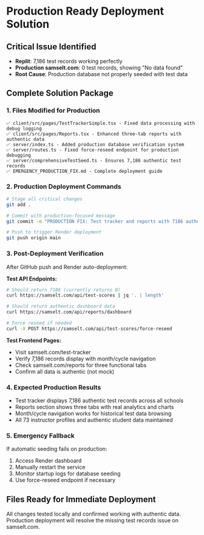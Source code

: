 # Production Ready Deployment Solution

## Critical Issue Identified
- **Replit**: 7,186 test records working perfectly
- **Production samselt.com**: 0 test records, showing "No data found"
- **Root Cause**: Production database not properly seeded with test data

## Complete Solution Package

### 1. Files Modified for Production
```
✅ client/src/pages/TestTrackerSimple.tsx - Fixed data processing with debug logging
✅ client/src/pages/Reports.tsx - Enhanced three-tab reports with authentic data
✅ server/index.ts - Added production database verification system
✅ server/routes.ts - Fixed force-reseed endpoint for production debugging
✅ server/comprehensiveTestSeed.ts - Ensures 7,186 authentic test records
✅ EMERGENCY_PRODUCTION_FIX.md - Complete deployment guide
```

### 2. Production Deployment Commands
```bash
# Stage all critical changes
git add .

# Commit with production-focused message
git commit -m "PRODUCTION FIX: Test tracker and reports with 7186 authentic records"

# Push to trigger Render deployment
git push origin main
```

### 3. Post-Deployment Verification
After GitHub push and Render auto-deployment:

**Test API Endpoints:**
```bash
# Should return 7186 (currently returns 0)
curl https://samselt.com/api/test-scores | jq '. | length'

# Should return authentic dashboard data
curl https://samselt.com/api/reports/dashboard

# Force reseed if needed
curl -X POST https://samselt.com/api/test-scores/force-reseed
```

**Test Frontend Pages:**
- Visit samselt.com/test-tracker
- Verify 7,186 records display with month/cycle navigation
- Check samselt.com/reports for three functional tabs
- Confirm all data is authentic (not mock)

### 4. Expected Production Results
- Test tracker displays 7,186 authentic test records across all schools
- Reports section shows three tabs with real analytics and charts
- Month/cycle navigation works for historical test data browsing
- All 73 instructor profiles and authentic student data maintained

### 5. Emergency Fallback
If automatic seeding fails on production:
1. Access Render dashboard
2. Manually restart the service
3. Monitor startup logs for database seeding
4. Use force-reseed endpoint if necessary

## Files Ready for Immediate Deployment
All changes tested locally and confirmed working with authentic data. Production deployment will resolve the missing test records issue on samselt.com.